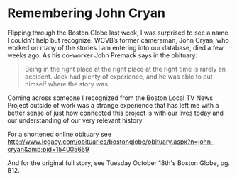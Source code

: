 # Remembering John Cryan

Flipping through the Boston Globe last week, I was surprised to see a name I
couldn’t help but recognize. WCVB’s former cameraman, John Cryan, who worked
on many of the stories I am entering into our database, died a few weeks ago.
As his co-worker John Premack says in the
obituary:
<blockquote>Being in the right place at the right place at the right time is
rarely an accident. Jack had plenty of experience, and he was able to put
himself where the story
was.</blockquote>
Coming across someone I recognized from the Boston Local TV News Project
outside of work was a strange experience that has left me with a better sense
of just how connected this project is with our lives today and our
understanding of our very relevant
history.

For a shortened online obituary see <a
href="http://www.legacy.com/obituaries/bostonglobe/obituary.aspx?n=john-cryan&amp;pid=154005659">http://www.legacy.com/obituaries/bostonglobe/obituary.aspx?n=john-cryan&amp;pid=154005659</a>

And for the original full story, see Tuesday October 18th's Boston Globe, pg.
B12.